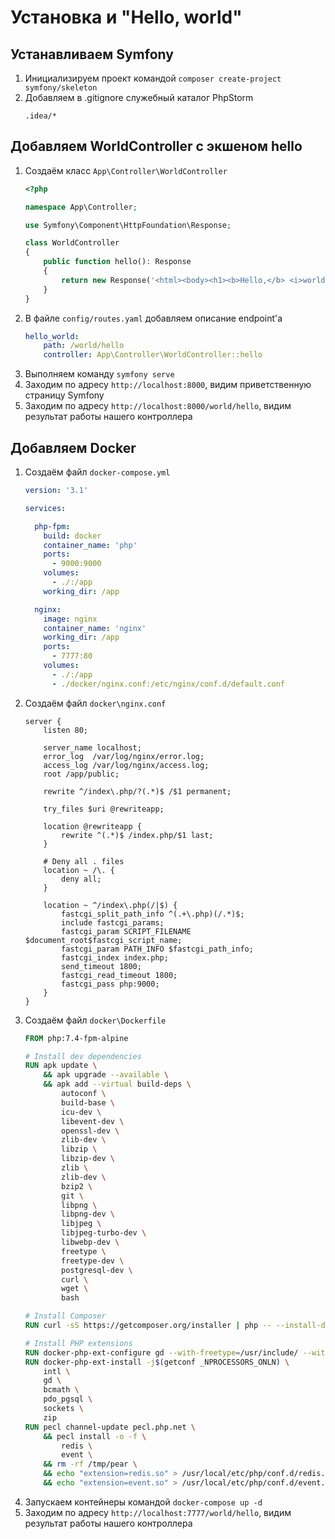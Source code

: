 ﻿# Установка и "Hello, world"

## Устанавливаем Symfony
1. Инициализируем проект командой `composer create-project symfony/skeleton`
1. Добавляем в .gitignore служебный каталог PhpStorm
    ```gitignore
    .idea/*
    ```

## Добавляем WorldController с экшеном hello
   
1. Создаём класс `App\Controller\WorldController`
    ```php
    <?php

    namespace App\Controller;

    use Symfony\Component\HttpFoundation\Response;

    class WorldController
    {
        public function hello(): Response
        {
            return new Response('<html><body><h1><b>Hello,</b> <i>world</i>!</h1></body></html>');
        }
    }
    ```
1. В файле `config/routes.yaml` добавляем описание endpoint'а
    ```yaml
    hello_world:
        path: /world/hello
        controller: App\Controller\WorldController::hello
    ```
1. Выполняем команду `symfony serve`
1. Заходим по адресу `http://localhost:8000`, видим приветственную страницу Symfony
1. Заходим по адресу `http://localhost:8000/world/hello`, видим результат работы нашего контроллера

## Добавляем Docker

1. Создаём файл `docker-compose.yml`
    ```yaml
    version: '3.1'
    
    services:
    
      php-fpm:
        build: docker
        container_name: 'php'
        ports:
          - 9000:9000
        volumes:
          - ./:/app
        working_dir: /app
    
      nginx:
        image: nginx
        container_name: 'nginx'
        working_dir: /app
        ports:
          - 7777:80
        volumes:
          - ./:/app
          - ./docker/nginx.conf:/etc/nginx/conf.d/default.conf
    ```
 1. Создаём файл `docker\nginx.conf`
    ```
    server {
        listen 80;
    
        server_name localhost;
        error_log  /var/log/nginx/error.log;
        access_log /var/log/nginx/access.log;
        root /app/public;
    
        rewrite ^/index\.php/?(.*)$ /$1 permanent;
    
        try_files $uri @rewriteapp;
    
        location @rewriteapp {
            rewrite ^(.*)$ /index.php/$1 last;
        }
    
        # Deny all . files
        location ~ /\. {
            deny all;
        }
    
        location ~ ^/index\.php(/|$) {
            fastcgi_split_path_info ^(.+\.php)(/.*)$;
            include fastcgi_params;
            fastcgi_param SCRIPT_FILENAME $document_root$fastcgi_script_name;
            fastcgi_param PATH_INFO $fastcgi_path_info;
            fastcgi_index index.php;
            send_timeout 1800;
            fastcgi_read_timeout 1800;
            fastcgi_pass php:9000;
        }
    }
    ```
1. Создаём файл `docker\Dockerfile`
    ```dockerfile
    FROM php:7.4-fpm-alpine
    
    # Install dev dependencies
    RUN apk update \
        && apk upgrade --available \
        && apk add --virtual build-deps \
            autoconf \
            build-base \
            icu-dev \
            libevent-dev \
            openssl-dev \
            zlib-dev \
            libzip \
            libzip-dev \
            zlib \
            zlib-dev \
            bzip2 \
            git \
            libpng \
            libpng-dev \
            libjpeg \
            libjpeg-turbo-dev \
            libwebp-dev \
            freetype \
            freetype-dev \
            postgresql-dev \
            curl \
            wget \
            bash
    
    # Install Composer
    RUN curl -sS https://getcomposer.org/installer | php -- --install-dir=/usr/bin --filename=composer
    
    # Install PHP extensions
    RUN docker-php-ext-configure gd --with-freetype=/usr/include/ --with-jpeg=/usr/include/
    RUN docker-php-ext-install -j$(getconf _NPROCESSORS_ONLN) \
        intl \
        gd \
        bcmath \
        pdo_pgsql \
        sockets \
        zip
    RUN pecl channel-update pecl.php.net \
        && pecl install -o -f \
            redis \
            event \
        && rm -rf /tmp/pear \
        && echo "extension=redis.so" > /usr/local/etc/php/conf.d/redis.ini \
        && echo "extension=event.so" > /usr/local/etc/php/conf.d/event.ini
    ```
1. Запускаем контейнеры командой `docker-compose up -d`
1. Заходим по адресу `http://localhost:7777/world/hello`, видим результат работы нашего контроллера
